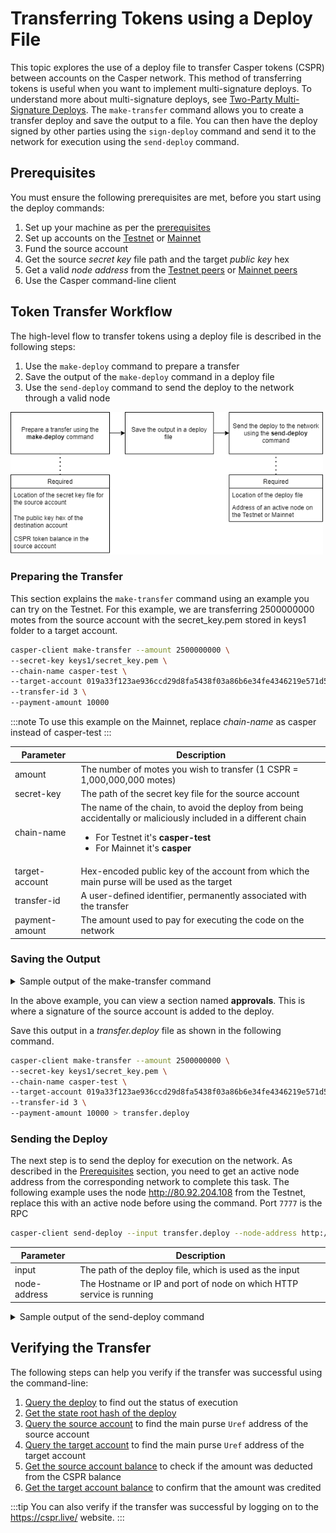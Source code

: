 # Transferring Tokens using a Deploy File

This topic explores the use of a deploy file to transfer Casper tokens (CSPR) between accounts on the Casper network. This method of transferring tokens is useful when you want to implement multi-signature deploys. To understand more about multi-signature deploys, see [Two-Party Multi-Signature Deploys](two-party-multi-sig.md). The `make-transfer` command allows you to create a transfer deploy and save the output to a file. You can then have the deploy signed by other parties using the `sign-deploy` command and send it to the network for execution using the `send-deploy` command.

## Prerequisites

You must ensure the following prerequisites are met, before you start using the deploy commands:

1.  Set up your machine as per the [prerequisites](setup.md)
2.  Set up accounts on the [Testnet](https://testnet.cspr.live/) or [Mainnet](https://cspr.live/)
1.  Fund the source account
2.  Get the source *secret key* file path and the target *public key* hex
3.  Get a valid *node address* from the [Testnet peers](https://testnet.cspr.live/tools/peers) or [Mainnet peers](https://cspr.live/tools/peers) 
4.  Use the Casper command-line client

## Token Transfer Workflow

The high-level flow to transfer tokens using a deploy file is described in the following steps:
1. Use the `make-deploy` command to prepare a transfer
2. Save the output of the `make-deploy` command in a deploy file
3. Use the `send-deploy` command to send the deploy to the network through a valid node

<img src="/static/image/workflow/deploy-flow.png" width="500" />

### Preparing the Transfer

This section explains the `make-transfer` command using an example you can try on the Testnet. For this example, we are transferring 2500000000 motes from the source account with the secret_key.pem stored in keys1 folder to a target account.  

```bash
casper-client make-transfer --amount 2500000000 \
--secret-key keys1/secret_key.pem \
--chain-name casper-test \
--target-account 019a33f123ae936ccd29d8fa5438f03a86b6e34fe4346219e571d5ac42cbff5be6 \
--transfer-id 3 \
--payment-amount 10000
```

:::note
To use this example on the Mainnet, replace *chain-name* as casper instead of casper-test
:::

| Parameter               | Description                                                                                                 |
| ----------------------- | ----------------------------------------------------------------------------------------------------------- |
| amount                  | The number of motes you wish to transfer (1 CSPR = 1,000,000,000 motes)        |
| secret-key              | The path of the secret key file for the source account          |
| chain-name              | The name of the chain, to avoid the deploy from being accidentally or maliciously included in a different chain <ul><li>For Testnet it's **casper-test**</li><li>For Mainnet it's **casper**</li></ul> |
| target-account          | Hex-encoded public key of the account from which the main purse will be used as the target    |
| transfer-id             | A user-defined identifier, permanently associated with the transfer |
| payment-amount          | The amount used to pay for executing the code on the network |


### Saving the Output

<details>
<summary>Sample output of the make-transfer command</summary>

```bash
{
  "hash": "34c4adbaa5493d9485637396a1a500657765ca35845bf15527be3149e5beb008",
  "header": {
    "account": "01e07110e92f554014ffdecc2582c999fcac7a9fbfad3ed7d8ae1cb14681f18a7b",
    "timestamp": "2021-10-27T11:16:59.592Z",
    "ttl": "30m",
    "gas_price": 1,
    "body_hash": "5f3f6f7ba595b95084173dc4f1052198ed9993847337c9d8a091226798d2f42a",
    "dependencies": [],
    "chain_name": "casper-test"
  },
  "payment": {
    "ModuleBytes": {
      "module_bytes": "",
      "args": [
        [
          "amount",
          {
            "cl_type": "U512",
            "bytes": "021027",
            "parsed": "10000"
          }
        ]
      ]
    }
  },
  "session": {
    "Transfer": {
      "args": [
        [
          "amount",
          {
            "cl_type": "U512",
            "bytes": "0400f90295",
            "parsed": "2500000000"
          }
        ],
        [
          "target",
          {
            "cl_type": {
              "ByteArray": 32
            },
            "bytes": "9c4dca7bcd384a081b7d014a6593bb27007a38d922d2693fa7999abd736d09b8",
            "parsed": "9c4dca7bcd384a081b7d014a6999bb27007a38d922d2693fa7800abd736d09b8"
          }
        ],
        [
          "id",
          {
            "cl_type": {
              "Option": "U64"
            },
            "bytes": "010300000000000000",
            "parsed": 3
          }
        ]
      ]
    }
  },
  "approvals": [
    {
      "signer": "01e07110e92f554014ffdecc2582c999fcac7a9fbfad3ed7d8ae1cb14681f18a7b",
      "signature": "01a2f5ce9f83898145e9db7c48d2da7b3af67e26759aeaab98f4ee244546ba132931e22aca83366a7aebf9b8e3fd5b8a8f4d73af21824d0b4906"
    }
  ]
}
```
</details>

In the above example, you can view a section named **approvals**. This is where a signature of the source account is added to the deploy. 

Save this output in a *transfer.deploy* file as shown in the following command.

```bash
casper-client make-transfer --amount 2500000000 \
--secret-key keys1/secret_key.pem \
--chain-name casper-test \
--target-account 019a33f123ae936ccd29d8fa5438f03a86b6e34fe4346219e571d5ac42cbff5be6 \
--transfer-id 3 \
--payment-amount 10000 > transfer.deploy
```

### Sending the Deploy

The next step is to send the deploy for execution on the network. As described in the [Prerequisites](deploy-transfer#prerequisites) section, you need to get an active node address from the corresponding network to complete this task. The following example uses the node http://80.92.204.108 from the Testnet, replace this with an active node before using the command. Port `7777` is the RPC

```bash
casper-client send-deploy --input transfer.deploy --node-address http://80.92.204.108:7777
```

| Parameter               | Description                                 |
| ----------------------- | ------------------------------------------- |
| input                   | The path of the deploy file, which is used as the input      |
| node-address            | The Hostname or IP and port of node on which HTTP service is running |

<details>
<summary>Sample output of the send-deploy command</summary>

```bash
{
  "id": 261147078494867680,
  "jsonrpc": "2.0",
  "result": {
    "api_version": "1.3.4",
    "deploy_hash": "87912f9ea859159dcf2f0554751ba0bce8b1df41f4b4339bc6de370d7734bdae"
  }
}
```
</details>

## Verifying the Transfer 

The following steps can help you verify if the transfer was successful using the command-line:
1. [Query the deploy](querying#querying-deploys) to find out the status of execution
2. [Get the state root hash of the deploy](transfer-workflow#state-root-hash) 
2. [Query the source account](transfer-workflow#query-the-source-account) to find the main purse `Uref` address of the source account
3. [Query the target account](transfer-workflow#query-the-target-account) to find the main purse `Uref` address of the target account
4. [Get the source account balance](transfer-workflow#get-source-account-balance) to check if the amount was deducted from the CSPR balance
5. [Get the target account balance](transfer-workflow#get-target-account-balance) to confirm that the amount was credited

:::tip
You can also verify if the transfer was successful by logging on to the https://cspr.live/ website.
:::
